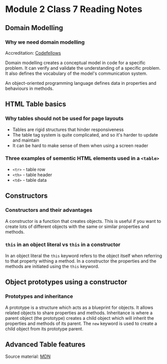 # Module 2 Class 7 Reading Notes

## Domain Modelling

### Why we need domain modelling

Accreditation: [Codefellows](https://github.com/codefellows/domain_modeling#domain-modeling)

Domain modelling creates a conceptual model in code for a specific problem. It can verify and validate the understanding of a specific problem. It also defines the vocabulary of the model's communication system.

An object-oriented programming language defines data in properties and behaviours in methods.

## HTML Table basics

### Why tables should not be used for page layouts

- Tables are rigid structures that hinder responsiveness
- The table tag system is quite complicated, and so it's harder to update and maintain
- It can be hard to make sense of them when using a screen reader

### Three examples of sementic HTML elements used in a `<table>`

- `<tr>` - table row
- `<th>` - table header
- `<td>` - table data

## Constructors

### Constructors and their advantages

A constructor is a function that creates objects. This is useful if you want to create lots of different objects with the same or similar properties and methods.

### `this` in an object literal vs `this` in a constructor

In an object literal the `this` keyword refers to the object itself when referring to that property withing a method. In a constructor the properties and the methods are initiated using the `this` keyword.

## Object prototypes using a constructor

### Prototypes and inheritance

A prototype is a structure which acts as a blueprint for objects. It allows related objects to share properties and methods. Inheritance is where a parent object (the prototype) creates a child object which will inherit the properties and methods of its parent. The `new` keyword is used to create a child object from its prototype parent.

## Advanced Table features

Source material: [MDN](https://developer.mozilla.org/en-US/docs/Learn/HTML/Tables/Advanced)
